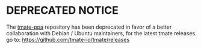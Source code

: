 DEPRECATED NOTICE
=================

The [tmate-ppa](https://launchpad.net/~tmate.io/+archive/ubuntu/archive) repository has been deprecated in favor of a better collaboration with
Debian / Ubuntu maintainers, for the latest tmate releases go to: https://github.com/tmate-io/tmate/releases

